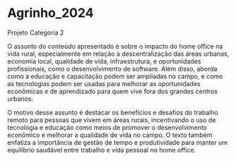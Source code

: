 # Agrinho_2024
Projeto Categoria 2

O assunto do conteúdo apresentado é sobre o impacto do home office na vida rural, especialmente em relação à descentralização das áreas urbanas, economia local, qualidade de vida, infraestrutura, e oportunidades profissionais, como o desenvolvimento de software. Além disso, aborda como a educação e capacitação podem ser ampliadas no campo, e como as tecnologias podem ser usadas para melhorar as oportunidades econômicas e de aprendizado para quem vive fora dos grandes centros urbanos.

O motivo desse assunto é destacar os benefícios e desafios do trabalho remoto para pessoas que vivem em áreas rurais, incentivando o uso de tecnologia e educação como meios de promover o desenvolvimento econômico e melhorar a qualidade de vida no campo. O texto também enfatiza a importância de gestão de tempo e produtividade para manter um equilíbrio saudável entre trabalho e vida pessoal no home office.
